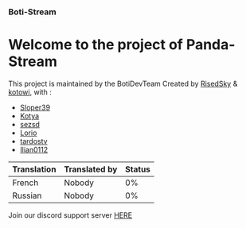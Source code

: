### Boti-Stream

# Welcome to the project of Panda-Stream
This project is maintained by the BotiDevTeam
Created by [RisedSky](https://github.com/RisedSky) & [kotowi](https://github.com/kotowi), with :
- [Sloper39](https://github.com/Sloper39)
- [Kotya](https://github.com/iKotyaX)
- [sezsd](https://github.com/sezsd)
- [Lorio](https://github.com/LePandaFou77)
- [tardostv](https://github.com/tardostv)
- [Ilian0112](https://www.github.com/Ilian0112)

Translation | Translated by | Status
------------|---------------|-------------
French | Nobody | 0%
Russian | Nobody | 0%

Join our discord support server 
[HERE](https://discord.gg/NXETt73)
